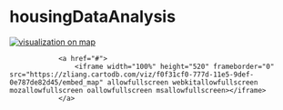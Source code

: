 # housingDataAnalysis

[![visualization on map](http://bit.ly/1J3WWWH)](http://bit.ly/1J3WWWH)


                <a href="#">
                    <iframe width="100%" height="520" frameborder="0" src="https://zliang.cartodb.com/viz/f0f31cf0-777d-11e5-9def-0e787de82d45/embed_map" allowfullscreen webkitallowfullscreen mozallowfullscreen oallowfullscreen msallowfullscreen></iframe>
                </a>
